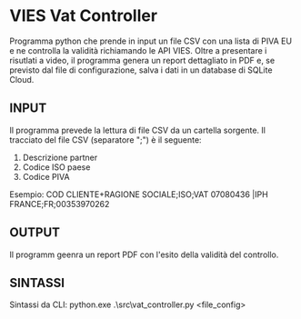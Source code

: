 # VIES Vat Controller
Programma python che prende in input un file CSV con una lista di PIVA EU e ne controlla la validità
richiamando le API VIES. Oltre a presentare i risutlati a video, il programma genera
un report dettagliato in PDF e, se previsto dal file di configurazione, salva i dati in un database
di SQLite Cloud.

## INPUT
Il programma prevede la lettura di file CSV da un cartella sorgente. 
Il tracciato del file CSV (separatore ";") è il seguente:
1) Descrizione partner
2) Codice ISO paese
2) Codice PIVA

Esempio:
COD CLIENTE+RAGIONE SOCIALE;ISO;VAT
07080436    |IPH FRANCE;FR;00353970262

## OUTPUT
Il programm geenra un report PDF con l'esito della validità del controllo.

## SINTASSI
Sintassi da CLI:
python.exe .\src\vat_controller.py <file_config>
